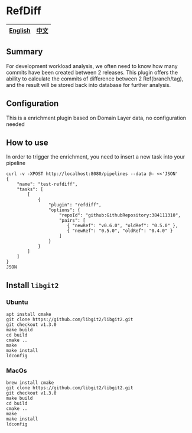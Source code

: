 # RefDiff


| [English](README.md) | [中文](README-zh-CN.md) |
| --- | --- |


## Summary

For development workload analysis, we often need to know how many commits have been created between 2 releases. This plugin offers the ability to calculate the commits of difference between 2 Ref(branch/tag), and the result will be stored back into database for further analysis.


## Configuration

This is a enrichment plugin based on Domain Layer data, no configuration needed

## How to use

In order to trigger the enrichment, you need to insert a new task into your pipeline

```
curl -v -XPOST http://localhost:8080/pipelines --data @- <<'JSON'
{
    "name": "test-refdiff",
    "tasks": [
        [
            {
                "plugin": "refdiff",
                "options": {
                    "repoId": "github:GithubRepository:384111310",
                    "pairs": [
                       { "newRef": "v0.6.0", "oldRef": "0.5.0" },
                       { "newRef": "0.5.0", "oldRef": "0.4.0" }
                    ]
                }
            }
        ]
    ]
}
JSON
```

## Install `libgit2`

### Ubuntu

```
apt install cmake
git clone https://github.com/libgit2/libgit2.git
git checkout v1.3.0
make build
cd build
cmake ..
make
make install
ldconfig
```

### MacOs

```
brew install cmake
git clone https://github.com/libgit2/libgit2.git
git checkout v1.3.0
make build
cd build
cmake ..
make
make install
ldconfig
```
